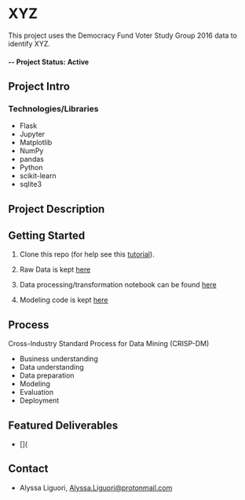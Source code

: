 # XYZ  
This project uses the Democracy Fund Voter Study Group 2016 data to identify XYZ.   

#### -- Project Status: Active

## Project Intro
 

### Technologies/Libraries

* Flask
* Jupyter
* Matplotlib
* NumPy
* pandas
* Python
* scikit-learn
* sqlite3

## Project Description


## Getting Started

1. Clone this repo (for help see this [tutorial](https://help.github.com/articles/cloning-a-repository/)).

2. Raw Data is kept [here](https://github.com/ali0003433/issues-voter-survey/blob/master/data/raw/voter-survey-december16.csv)
    
3. Data processing/transformation notebook can be found [here](https://github.com/ali0003433/issues-voter-survey/blob/master/notebooks/ntbk-1.ipynb)

4. Modeling code is kept [here]()


## Process 
Cross-Industry Standard Process for Data Mining (CRISP-DM)
- Business understanding
- Data understanding
- Data preparation
- Modeling
- Evaluation
- Deployment

## Featured Deliverables
* [](

## Contact
* Alyssa Liguori, Alyssa.Liguori@protonmail.com 


